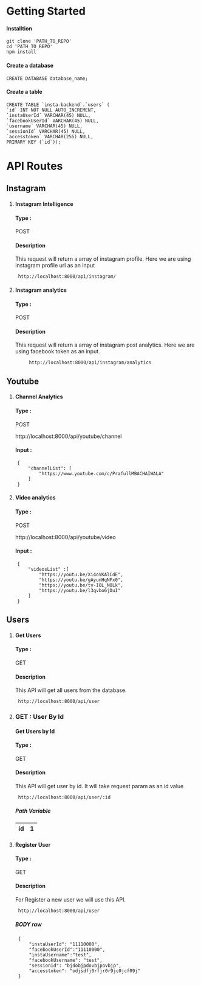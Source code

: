 # Getting Started

#### Installtion

	git clone 'PATH_TO_REPO'
	cd 'PATH_TO_REPO'
	npm install

#### Create a database

	CREATE DATABASE database_name;

#### Create  a table 

	CREATE TABLE `insta-backend`.`users` (
	`id` INT NOT NULL AUTO_INCREMENT,
	`instaUserId` VARCHAR(45) NULL,
	`facebookUserId` VARCHAR(45) NULL,
	`username` VARCHAR(45) NULL,
	`sessionId` VARCHAR(45) NULL,
	`accesstoken` VARCHAR(255) NULL,
	PRIMARY KEY (`id`));


# API Routes 

## Instagram

1. #### Instagram Intelligence
	#### Type : 
	POST
	#### Description 
	This request will return a array of instagram profile. Here we are using instagram profile url as an input

	    http://localhost:8000/api/instagram/

2. #### Instagram analytics
	#### Type : 
	POST
	#### Description 
	This request will return a array of instagram post analytics. Here we are using facebook token as an input. 
		
		    http://localhost:8000/api/instagram/analytics


## Youtube

1. #### Channel Analytics
	#### Type : 
	POST
	
	http://localhost:8000/api/youtube/channel

	#### Input : 

```
	{
		"channelList": [
			"https://www.youtube.com/c/PrafullMBACHAIWALA"
		]
	}
```

2. #### Video analytics
	#### Type : 
	
	POST
    
	http://localhost:8000/api/youtube/video

	#### Input :

```
	{
		"videosList" :[
			"https://youtu.be/Xi4oVKAlCdE",
			"https://youtu.be/gAyunHqNFx0",
			"https://youtu.be/tv-IOL_NOLk",
			"https://youtu.be/l3qvbo6jDuI"
		]
	}
```

		    
## Users
1. #### Get Users
	#### Type : 
	GET
	#### Description 
	
	This API will get all users from the database.

	    http://localhost:8000/api/user

2. ### GET : User By Id
	#### Get Users by Id
	#### Type : 
	GET
	#### Description 

	This API will get user by id. It will take request param as an id value
	
	    http://localhost:8000/api/user/:id

	##### Path Variable

	| id | 1 |
	|--|--|

3. #### Register User
	#### Type : 
	GET
	#### Description 

	For Register a new user we will use this API.

	    http://localhost:8000/api/user
	##### BODY raw

	    {
		    "instaUserId": "11110000",
   			"facebookUserId":"11110000",
			"instaUsername":"test",
			"facebookUsername": "test",
			"sessionId": "bjdobjpdovbjpovbjp",
			"accesstoken": "odjsdfj0rfjr0r9jc0jcf09j"
	    }
